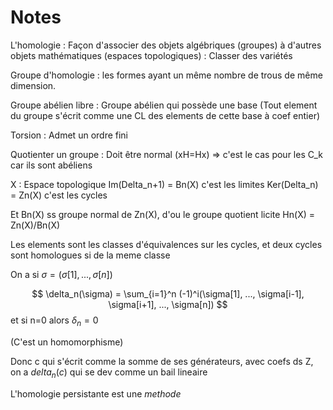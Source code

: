 # Notes

L'homologie : Façon d'associer des objets algébriques (groupes) à d'autres objets mathématiques (espaces topologiques) : Classer des variétés

Groupe d'homologie : les formes ayant un même nombre de trous de même dimension.

Groupe abélien libre : Groupe abélien qui possède une base (Tout element du groupe s'écrit comme une CL des elements de cette base à coef entier)

Torsion : Admet un ordre fini

Quotienter un groupe : Doit être normal (xH=Hx) => c'est le cas pour les C_k car ils sont abéliens

X : Espace topologique
Im(Delta_n+1) = Bn(X) c'est les limites
Ker(Delta_n) = Zn(X) c'est les cycles

Et Bn(X) ss groupe normal de Zn(X), d'ou le groupe quotient licite Hn(X) = Zn(X)/Bn(X)

Les elements sont les classes d'équivalences sur les cycles, et deux cycles sont homologues si de la meme classe

On a si $\sigma = (\sigma[1], ...,\sigma[n])$

$$ \delta_n(\sigma) = \sum_{i=1}^n (-1)^i(\sigma[1], ..., \sigma[i-1], \sigma[i+1], ..., \sigma[n]) $$ et si n=0 alors $\delta_n = 0$

(C'est un homomorphisme)

Donc c qui s'écrit comme la somme de ses générateurs, avec coefs ds Z, on a $delta_n(c)$ qui se dev comme un bail lineaire

L'homologie persistante est une *methode*